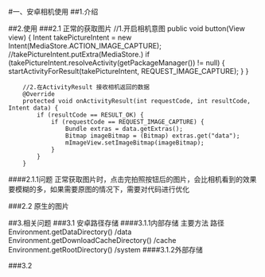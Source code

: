 #一、安卓相机使用
##1.介绍

##2.使用
###2.1 正常的获取图片
		//1.开启相机意图
	 	public void button(View view) {
        	Intent takePictureIntent = new Intent(MediaStore.ACTION_IMAGE_CAPTURE);
	        //takePictureIntent.putExtra(MediaStore.)
	        if (takePictureIntent.resolveActivity(getPackageManager()) != null) {
	            startActivityForResult(takePictureIntent, REQUEST_IMAGE_CAPTURE);
	        }
    	}

		//2.在ActivityResult 接收相机返回的数据
		@Override
	    protected void onActivityResult(int requestCode, int resultCode, Intent data) {
	        if (resultCode == RESULT_OK) {
	            if (requestCode == REQUEST_IMAGE_CAPTURE) {
	                Bundle extras = data.getExtras();
	                Bitmap imageBitmap = (Bitmap) extras.get("data");
	                mImageView.setImageBitmap(imageBitmap);
	            } 
	        }
	    }

####2.1.1问题
	正常获取图片时，点击完拍照按钮后的图片，会比相机看到的效果要模糊的多，如果需要原图的情况下，需要对代码进行优化

###2.2 原生的图片
	



##3.相关问题
###3.1 安卓路径存储
####3.1.1内部存储
	主要方法 	                                 路径
	Environment.getDataDirectory()           	/data
	Environment.getDownloadCacheDirectory() 	/cache
	Environment.getRootDirectory()          	/system
####3.1.2外部存储  

###3.2